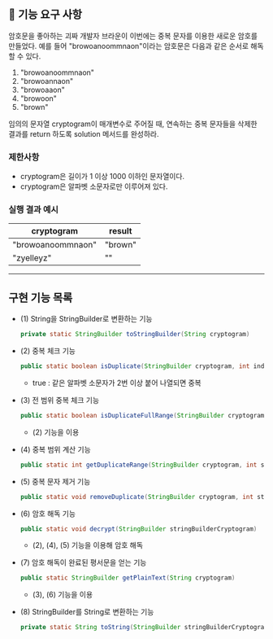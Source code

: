## 🚀 기능 요구 사항

암호문을 좋아하는 괴짜 개발자 브라운이 이번에는 중복 문자를 이용한 새로운 암호를 만들었다. 예를 들어 "browoanoommnaon"이라는 암호문은 다음과 같은 순서로 해독할 수 있다.

1. "browoanoommnaon"
2. "browoannaon"
3. "browoaaon"
4. "browoon"
5. "brown"

임의의 문자열 cryptogram이 매개변수로 주어질 때, 연속하는 중복 문자들을 삭제한 결과를 return 하도록 solution 메서드를 완성하라.

### 제한사항

- cryptogram은 길이가 1 이상 1000 이하인 문자열이다.
- cryptogram은 알파벳 소문자로만 이루어져 있다.

### 실행 결과 예시

| cryptogram | result |
| --- | --- |
| "browoanoommnaon" | "brown" |
| "zyelleyz" | "" |

---

## 구현 기능 목록

- (1) String을 StringBuilder로 변환하는 기능

  ```java
  private static StringBuilder toStringBuilder(String cryptogram)
  ```

- (2) 중복 체크 기능

  ```java
  public static boolean isDuplicate(StringBuilder cryptogram, int index)
  ```

  - true : 같은 알파벳 소문자가 2번 이상 붙어 나열되면 중복

- (3) 전 범위 중복 체크 기능

  ```java
  public static boolean isDuplicateFullRange(StringBuilder cryptogram)
  ```

  - (2) 기능을 이용

- (4) 중복 범위 계산 기능

  ```java
  public static int getDuplicateRange(StringBuilder cryptogram, int start)
  ```

- (5) 중복 문자 제거 기능

  ```java
  public static void removeDuplicate(StringBuilder cryptogram, int start, int range)
  ```

- (6) 암호 해독 기능

  ```java
  public static void decrypt(StringBuilder stringBuilderCryptogram)
  ```

  - (2), (4), (5) 기능을 이용해 암호 해독

- (7) 암호 해독이 완료된 평서문을 얻는 기능

  ```java
  public static StringBuilder getPlainText(String cryptogram)
  ```

  - (3), (6) 기능을 이용

- (8) StringBuilder를 String로 변환하는 기능

  ```java
  private static String toString(StringBuilder stringBuilderCryptogram)
  ```
